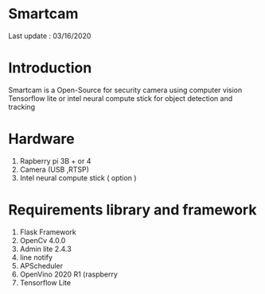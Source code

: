 # Smartcam
Last update : 03/16/2020

# Introduction

Smartcam is a Open-Source for security camera using computer vision Tensorflow lite or intel neural compute stick for object detection and tracking

# Hardware
1. Rapberry pi 3B + or 4
2. Camera (USB ,RTSP)
3. Intel neural compute stick ( option )

# Requirements library and framework
1. Flask Framework
2. OpenCv 4.0.0
3. Admin lite 2.4.3
4. line notify 
5. APScheduler
6. OpenVino 2020 R1 (raspberry
7. Tensorflow Lite
